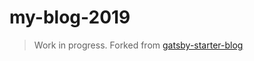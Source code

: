 # my-blog-2019

> Work in progress. Forked from [gatsby-starter-blog](https://github.com/gatsbyjs/gatsby-starter-blog)
